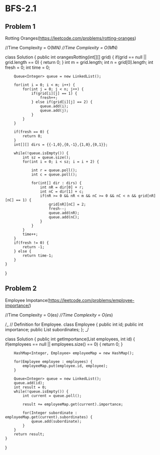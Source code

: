 # BFS-2.1

## Problem 1

Rotting Oranges(https://leetcode.com/problems/rotting-oranges)

//Time Complexity = O(M*N)
//Time Complexity = O(M*N)

class Solution {
public int orangesRotting(int[][] grid) {
if(grid == null || grid.length == 0) {
return 0;
}
int m = grid.length;
int n = grid[0].length;
int fresh = 0;
int time = 0;

        Queue<Integer> queue = new LinkedList();

        for(int i = 0; i < m; i++) {
            for(int j = 0; j < n; j++) {
                if(grid[i][j] == 1) {
                    fresh++;
                } else if(grid[i][j] == 2) {
                    queue.add(i);
                    queue.add(j);
                }
            }
        }

        if(fresh == 0) {
            return 0;
        }
        int[][] dirs = {{-1,0},{0,-1},{1,0},{0,1}};

        while(!queue.isEmpty()) {
            int sz = queue.size();
            for(int i = 0; i < sz; i = i + 2) {

                int r = queue.poll();
                int c = queue.poll();

                for(int[] dir : dirs) {
                    int nR = dir[0] + r;
                    int nC = dir[1] + c;
                    if(nR >= 0 && nR < m && nC >= 0 && nC < n && grid[nR][nC] == 1) {
                        grid[nR][nC] = 2;
                        fresh--;
                        queue.add(nR);
                        queue.add(nC);
                    }
                }
            }
            time++;
        }
        if(fresh != 0) {
            return -1;
        } else {
            return time-1;
        }
    }

}

## Problem 2

Employee Impotance(https://leetcode.com/problems/employee-importance/)

//Time Complexity = O(e*s)
//Time Complexity = O(e*s)

/_
// Definition for Employee.
class Employee {
public int id;
public int importance;
public List<Integer> subordinates;
};
_/

class Solution {
public int getImportance(List<Employee> employees, int id) {
if(employees == null || employees.size() == 0) {
return 0;
}

        HashMap<Integer, Employee> employeeMap = new HashMap();

        for(Employee employee : employees) {
            employeeMap.put(employee.id, employee);
        }

        Queue<Integer> queue = new LinkedList();
        queue.add(id);
        int result = 0;
        while(!queue.isEmpty()) {
            int current = queue.poll();

            result += employeeMap.get(current).importance;

            for(Integer subordinate : employeeMap.get(current).subordinates) {
                queue.add(subordinate);
            }
        }
        return result;
    }

}
